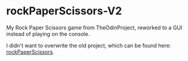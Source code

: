 # rockPaperScissors-V2
My Rock Paper Scissors game from TheOdinProject, reworked to a GUI instead of playing on the console.

I didn't want to overwrite the old project, which can be found here: [rockPaperScissors](https://github.com/ronshalit00/rockPaperScissors).